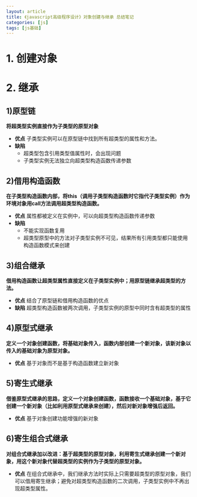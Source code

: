 ```yaml
---
layout: article
title: 《javascript高级程序设计》对象创建与继承 总结笔记
categories: [js]
tags: [js基础]
---
```

# 1. 创建对象
# 2. 继承
## 1)原型链
**将超类型实例直接作为子类型的原型对象**
- **优点**
子类型实例可以在原型链中找到所有超类型的属性和方法。
- **缺陷**
  + 超类型包含引用类型值属性时，会出现问题
  + 子类型实例无法独立向超类型构造函数传递参数

## 2)借用构造函数
**在子类型构造函数内部，将this（调用子类型构造函数时它指代子类型实例）作为环境对象用call方法调用超类型构造函数。**
- **优点**
属性都被定义在实例中，可以向超类型构造函数传递参数
- **缺陷**
  + 不能实现函数复用
  + 超类型原型中的方法对子类型实例不可见，结果所有引用类型都只能使用构造函数模式来创建

## 3)组合继承
**借用构造函数让超类型属性直接定义在子类型实例中；用原型链继承超类型的方法。**
- **优点**
结合了原型链和借用构造函数的优点
- **缺陷**
超类型构造函数被两次调用，子类型实例的原型中同时含有超类型的属性

## 4)原型式继承
**定义一个对象创建函数，将基础对象传入，函数内部创建一个新对象，该新对象以传入的基础对象为原型对象。**
- **优点**
基于对象而不是基于构造函数建立新对象

## 5)寄生式继承
**借鉴原型式继承的思路，定义一个对象创建函数，函数接收一个基础对象，基于它创建一个新对象（比如利用原型式继承来创建），然后对新对象增强后返回。**
- **优点**
基于对象创建功能增强的新对象

## 6)寄生组合式继承
**对组合式继承加以改进：基于超类型的原型对象，利用寄生式继承创建一个新对象，用这个新对象代替超类型的实例作为子类型的原型对象。**
- **优点**
在组合式继承中，我们继承方法时实际上只需要超类型的原型对象，我们可以借用寄生继承；避免对超类型构造函数的二次调用，子类型实例中不再出现超类型属性。